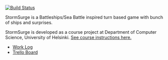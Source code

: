<!---[![Code Climate](https://codeclimate.com/github/jKostet/StormSurge/badges/gpa.svg)](https://codeclimate.com/github/jKostet/StormSurge)
[![Test Coverage](https://codeclimate.com/github/jKostet/StormSurge/badges/coverage.svg)](https://codeclimate.com/github/jKostet/StormSurge)
-->
[![Build Status](https://travis-ci.org/jKostet/StormSurge.svg)](https://travis-ci.org/jKostet/StormSurge)


StormSurge is a Battleships/Sea Battle inspired turn based game with bunch of ships and surprises.

StormSurge is developed as a course project at Department of Computer Science, University of Helsinki.
[See course instructions here.](https://github.com/javaLabra/Javalabra2015-4)

* [Work Log](https://github.com/jKostet/StormSurge/blob/master/Documentation/Finnish/tuntikirjanpito.md)
* [Trello Board](https://trello.com/b/dd3nvCJg/stormsurge-development)
